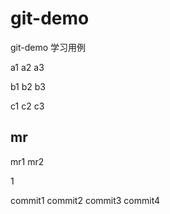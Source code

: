 # git-demo

git-demo 学习用例

a1
a2
a3

b1
b2
b3

c1
c2
c3

## mr

mr1
mr2

1

commit1
commit2
commit3
commit4